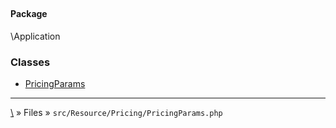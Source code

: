 ## 

#### Package
\Application







### Classes
* [PricingParams](classes/PricingParams)






***
[\\](Home) » Files » `src/Resource/Pricing/PricingParams.php`